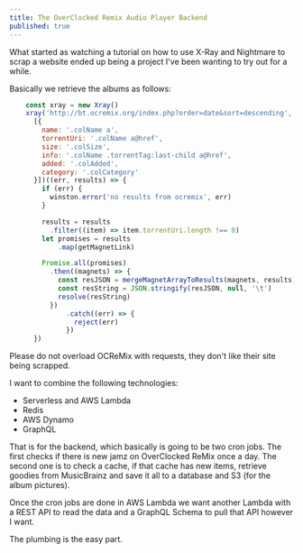 ```yaml
---
title: The OverClocked Remix Audio Player Backend
published: true
---
```


What started as watching a tutorial on how to use X-Ray and Nightmare to scrap a website ended up being a project I've been wanting to try out for a while.

Basically we retrieve the albums as follows:

```javascript
    const xray = new Xray()
    xray('http://bt.ocremix.org/index.php?order=date&sort=descending', '.trkInner tr:not(:first-child)',
      [{
        name: '.colName a',
        torrentUri: '.colName a@href',
        size: '.colSize',
        info: '.colName .torrentTag:last-child a@href',
        added: '.colAdded',
        category: '.colCategory'
      }])((err, results) => {
        if (err) {
          winston.error('no results from ocremix', err)
        }

        results = results
          .filter((item) => item.torrentUri.length !== 0)
        let promises = results
            .map(getMagnetLink)

        Promise.all(promises)
          .then((magnets) => {
            const resJSON = mergeMagnetArrayToResults(magnets, results)
            const resString = JSON.stringify(resJSON, null, '\t')
            resolve(resString)
          })
              .catch((err) => {
                reject(err)
              })
      })
```

Please do not overload OCReMix with requests, they don't like their site being scrapped. 

I want to combine the following technologies:

  - Serverless and AWS Lambda
  - Redis
  - AWS Dynamo
  - GraphQL
  
That is for the backend, which basically is going to be two cron jobs. The first checks if there is new jamz on OverClocked ReMix once a day. The second one is to check a cache, if that cache has new items, retrieve goodies from MusicBrainz and save it all to a database and S3 (for the album pictures).

Once the cron jobs are done in AWS Lambda we want another Lambda with a REST API to read the data and a GraphQL Schema to pull that API however I want.

The plumbing is the easy part.


